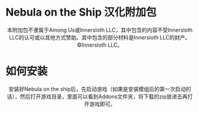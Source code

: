 # Nebula on the Ship 汉化附加包

<p align="center">
本附加包不隶属于Among Us或Innersloth LLC，其中包含的内容不受Innersloth LLC的认可或以其他方式赞助。其中包含的部分材料是Innersloth LLC的财产。©Innersloth LLC。
</p>

# 如何安装

<p align="center">
安装好Nebula on the ship后，先启动游戏（如果是安装模组后的第一次启动的话），然后打开游戏目录，里面可以看到Addons文件夹，将下载的zip放进去再打开游戏即可。
</p>